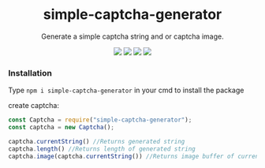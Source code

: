<div align="center">

# simple-captcha-generator
  
Generate a simple captcha string and or captcha image.
  
 <img src="https://img.shields.io/github/languages/top/Nidrux/simple-captcha-generator">
 <img src="https://img.shields.io/codacy/grade/415e4c6f1c5648098bdd039f7666212f">
 <img src="https://img.shields.io/github/repo-size/Nidrux/simple-captcha-generator">
 <a href=""><img src="https://img.shields.io/npm/v/simple-captcha-generator"></a>
 </div>
 
### Installation

Type `npm i simple-captcha-generator` in your cmd to install the package


create captcha:
```js
const Captcha = require("simple-captcha-generator");
const captcha = new Captcha();

captcha.currentString() //Returns generated string
captcha.length() //Returns length of generated string
captcha.image(captcha.currentString()) //Returns image buffer of current generated string (possible to add your own string)
```
